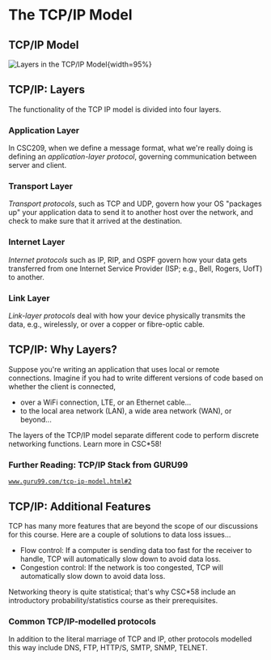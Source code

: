 # The TCP/IP Model

## TCP/IP Model

![Layers in the TCP/IP Model](figures/tcpip.svg){width=95%}

## TCP/IP: Layers

The functionality of the TCP IP model is divided into four layers.

### Application Layer

In CSC209, when we define a message format, what we're really doing is defining an _application-layer protocol_, governing communication between server and client.

### Transport Layer

_Transport protocols_, such as TCP and UDP, govern how your OS "packages up" your application data to send it to another host over the network, and check to make sure that it arrived at the destination.

### Internet Layer

_Internet protocols_ such as IP, RIP, and OSPF govern how your data gets transferred from one Internet Service Provider (ISP; e.g., Bell, Rogers, UofT) to another.

### Link Layer

_Link-layer protocols_ deal with how your device physically transmits the data, e.g., wirelessly, or over a copper or fibre-optic cable.

## TCP/IP: Why Layers?

Suppose you're writing an application that uses local or remote connections. Imagine if you had to write different versions of code based on whether the client is connected,

- over a WiFi connection, LTE, or an Ethernet cable...
- to the local area network (LAN), a wide area network (WAN), or beyond...

The layers of the TCP/IP model separate different code to perform discrete networking functions. Learn more in CSC\*58!

### Further Reading: TCP/IP Stack from GURU99

[`www.guru99.com/tcp-ip-model.html#2`](https://www.guru99.com/tcp-ip-model.html#2)

## TCP/IP: Additional Features

TCP has many more features that are beyond the scope of our discussions for this course. Here are a couple of solutions to data loss issues...

- Flow control: If a computer is sending data too fast for the receiver to handle, TCP will automatically slow down to avoid data loss.
- Congestion control: If the network is too congested, TCP will automatically slow down to avoid data loss.

Networking theory is quite statistical; that's why CSC\*58 include an introductory probability/statistics course as their prerequisites.

### Common TCP/IP-modelled protocols

In addition to the literal marriage of TCP and IP, other protocols modelled this way include DNS, FTP, HTTP/S, SMTP, SNMP, TELNET.
